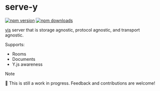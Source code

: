 # serve-y

<!-- automd:badges color=yellow -->

[![npm version](https://img.shields.io/npm/v/serve-y?color=yellow)](https://npmjs.com/package/serve-y)
[![npm downloads](https://img.shields.io/npm/dm/serve-y?color=yellow)](https://npm.chart.dev/serve-y)

<!-- /automd -->

[yjs](https://docs.yjs.dev/) server that is storage agnostic, protocol agnostic, and transport agnostic.

Supports:

- Rooms
- Documents
- Y.js awareness

> [!NOTE]
> 🚧 This is still a work in progress. Feedback and contributions are welcome!

